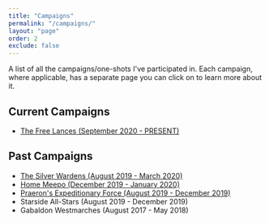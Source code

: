 ```yaml
---
title: "Campaigns"
permalink: "/campaigns/"
layout: "page"
order: 2
exclude: false
---
```


A list of all the campaigns/one-shots I've participated in. Each campaign, where applicable, has a separate page you can click on to learn more about it. 

## Current Campaigns

- <a href="https://magicalmusings.github.io/campaigns/free-lances/">The Free Lances (September 2020 - PRESENT)</a>

## Past Campaigns

- <a href="https://magicalmusings.github.io/campaigns/silver-wardens/"> The Silver Wardens (August 2019 - March 2020) </a>
- <a href="https://magicalmusings.github.io/campaigns/home-meepo/"> Home Meepo (December 2019 - January 2020) </a>
- <a href="https://magicalmusings.github.io/campaigns/pmef/"> Praeron's Expeditionary Force (August 2019 - December 2019) </a>
- Starside All-Stars (August 2019 - December 2019)
- Gabaldon Westmarches (August 2017 - May 2018)
